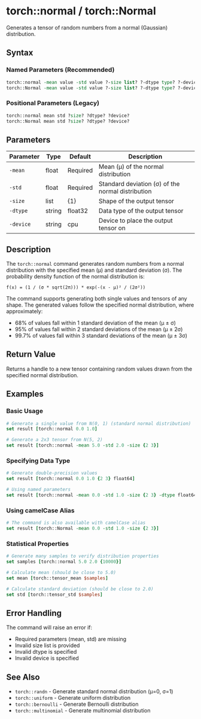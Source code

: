 # torch::normal / torch::Normal

Generates a tensor of random numbers from a normal (Gaussian) distribution.

## Syntax

### Named Parameters (Recommended)
```tcl
torch::normal -mean value -std value ?-size list? ?-dtype type? ?-device device?
torch::Normal -mean value -std value ?-size list? ?-dtype type? ?-device device?
```

### Positional Parameters (Legacy)
```tcl
torch::normal mean std ?size? ?dtype? ?device?
torch::Normal mean std ?size? ?dtype? ?device?
```

## Parameters

| Parameter | Type | Default | Description |
|-----------|------|---------|-------------|
| `-mean` | float | Required | Mean (μ) of the normal distribution |
| `-std` | float | Required | Standard deviation (σ) of the normal distribution |
| `-size` | list | {1} | Shape of the output tensor |
| `-dtype` | string | float32 | Data type of the output tensor |
| `-device` | string | cpu | Device to place the output tensor on |

## Description

The `torch::normal` command generates random numbers from a normal distribution with the specified mean (μ) and standard deviation (σ). The probability density function of the normal distribution is:

```
f(x) = (1 / (σ * sqrt(2π))) * exp(-(x - μ)² / (2σ²))
```

The command supports generating both single values and tensors of any shape. The generated values follow the specified normal distribution, where approximately:
- 68% of values fall within 1 standard deviation of the mean (μ ± σ)
- 95% of values fall within 2 standard deviations of the mean (μ ± 2σ)
- 99.7% of values fall within 3 standard deviations of the mean (μ ± 3σ)

## Return Value

Returns a handle to a new tensor containing random values drawn from the specified normal distribution.

## Examples

### Basic Usage
```tcl
# Generate a single value from N(0, 1) (standard normal distribution)
set result [torch::normal 0.0 1.0]

# Generate a 2x3 tensor from N(5, 2)
set result [torch::normal -mean 5.0 -std 2.0 -size {2 3}]
```

### Specifying Data Type
```tcl
# Generate double-precision values
set result [torch::normal 0.0 1.0 {2 3} float64]

# Using named parameters
set result [torch::normal -mean 0.0 -std 1.0 -size {2 3} -dtype float64]
```

### Using camelCase Alias
```tcl
# The command is also available with camelCase alias
set result [torch::Normal -mean 0.0 -std 1.0 -size {2 3}]
```

### Statistical Properties
```tcl
# Generate many samples to verify distribution properties
set samples [torch::normal 5.0 2.0 {10000}]

# Calculate mean (should be close to 5.0)
set mean [torch::tensor_mean $samples]

# Calculate standard deviation (should be close to 2.0)
set std [torch::tensor_std $samples]
```

## Error Handling

The command will raise an error if:
- Required parameters (mean, std) are missing
- Invalid size list is provided
- Invalid dtype is specified
- Invalid device is specified

## See Also

- `torch::randn` - Generate standard normal distribution (μ=0, σ=1)
- `torch::uniform` - Generate uniform distribution
- `torch::bernoulli` - Generate Bernoulli distribution
- `torch::multinomial` - Generate multinomial distribution 